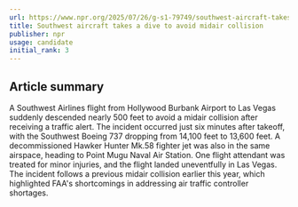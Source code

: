 ```yaml
---
url: https://www.npr.org/2025/07/26/g-s1-79749/southwest-aircraft-takes-a-dive-to-avoid-midair-collision
title: Southwest aircraft takes a dive to avoid midair collision
publisher: npr
usage: candidate
initial_rank: 3
---
```

## Article summary
A Southwest Airlines flight from Hollywood Burbank Airport to Las Vegas suddenly descended nearly 500 feet to avoid a midair collision after receiving a traffic alert. The incident occurred just six minutes after takeoff, with the Southwest Boeing 737 dropping from 14,100 feet to 13,600 feet. A decommissioned Hawker Hunter Mk.58 fighter jet was also in the same airspace, heading to Point Mugu Naval Air Station. One flight attendant was treated for minor injuries, and the flight landed uneventfully in Las Vegas. The incident follows a previous midair collision earlier this year, which highlighted FAA's shortcomings in addressing air traffic controller shortages.
